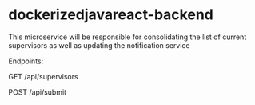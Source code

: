 # dockerizedjavareact-backend

This microservice will be responsible for consolidating the list of current supervisors as well as updating the
notification service

Endpoints:

GET /api/supervisors

POST /api/submit

